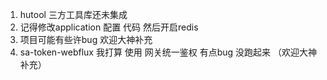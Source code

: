 1. hutool 三方工具库还未集成
2. 记得修改application 配置 代码  然后开启redis
3. 项目可能有些许bug 欢迎大神补充 
4. sa-token-webflux 我打算 使用 网关统一鉴权 有点bug 没跑起来 （欢迎大神补充）